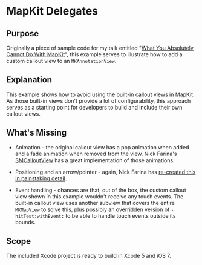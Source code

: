 MapKit Delegates
================

Purpose
-------

Originally a piece of sample code for my talk entitled "[What You Absolutely Cannot Do With MapKit](http://cloud.alexrepty.com/3R330m053t1J)", this example serves to illustrate how to add a custom callout view to an `MKAnnotationView`.

Explanation
-----------

This example shows how to avoid using the built-in callout views in MapKit. As those built-in views don't provide a lot of configurability, this approach serves as a starting point for developers to build and include their own callout views.

What's Missing
--------------

* Animation - the original callout view has a pop animation when added and a fade animation when removed from the view. Nick Farina's [SMCalloutView](https://github.com/nfarina/calloutview) has a great implementation of those animations.

* Positioning and an arrow/pointer - again, Nick Farina has [re-created this in painstaking detail](http://nfarina.com/post/29883229869/callout-view).

* Event handling - chances are that, out of the box, the custom callout view shown in this example wouldn't receive any touch events. The built-in callout view uses another subview that covers the entire `MKMapView` to solve this, plus possibly an overridden version of `-hitTest:withEvent:` to be able to handle touch events outside its bounds.

Scope
-----

The included Xcode project is ready to build in Xcode 5 and iOS 7.
